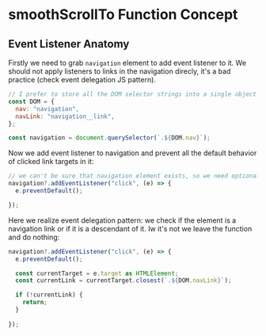 # smoothScrollTo Function Concept

## Event Listener Anatomy

Firstly we need to grab `navigation` element to add event listener to it. We should not apply listeners to links in the navigation direcly, it's a bad practice (check event delegation JS pattern).

```js
// I prefer to store all the DOM selector strings into a single object
const DOM = {
  nav: "navigation",
  navLink: "navigation__link",
};

const navigation = document.querySelector(`.${DOM.nav}`);
```
Now we add event listener to navigation and prevent all the default behavior of clicked link targets in it:

``` js
// we can't be sure that navigation element exists, so we need optional chaining
navigation?.addEventListener("click", (e) => {
  e.preventDefault();

});
```

Here we realize event delegation pattern: we check if the element is a navigation link or if it is a descendant of it. Iw it's not we leave the function and do nothing:

```js
navigation?.addEventListener("click", (e) => {
  e.preventDefault();

  const currentTarget = e.target as HTMLElement;
  const currentLink = currentTarget.closest(`.${DOM.navLink}`);

  if (!currentLink) {
    return;
  }
  
});
```
